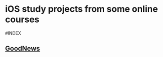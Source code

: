 # iOS study projects from some online courses

#INDEX

## [GoodNews](https://github.com/marlagr/iOS-StudyProjects/tree/master/GoodNews-App) 
